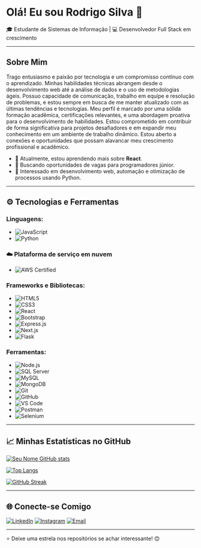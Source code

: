 # Olá! Eu sou Rodrigo Silva 👋

🎓 Estudante de Sistemas de Informação | 💻 Desenvolvedor Full Stack em crescimento

---

## Sobre Mim
Trago entusiasmo e paixão por tecnologia e um compromisso contínuo com o aprendizado. Minhas habilidades técnicas abrangem desde o desenvolvimento web até a análise de dados e o uso de metodologias ágeis. Possuo capacidade de comunicação, trabalho em equipe e resolução de problemas, e estou sempre em busca de me manter atualizado com as últimas tendências e tecnologias.
Meu perfil é marcado por uma sólida formação acadêmica, certificações relevantes, e uma abordagem proativa para o desenvolvimento de habilidades. Estou comprometido em contribuir de forma significativa para projetos desafiadores e em expandir meu conhecimento em um ambiente de trabalho dinâmico.
Estou aberto a conexões e oportunidades que possam alavancar meu crescimento profissional e acadêmico.

- 🌱 Atualmente, estou aprendendo mais sobre **React**.
- 💼 Buscando oportunidades de vagas para programadores júnior.
- 🤖 Interessado em desenvolvimento web, automação e otimização de processos usando Python.

---

## ⚙️ Tecnologias e Ferramentas

### Linguagens:
- ![JavaScript](https://img.shields.io/badge/JavaScript-F7DF1E?style=for-the-badge&logo=javascript&logoColor=black)
- ![Python](https://img.shields.io/badge/Python-3776AB?style=for-the-badge&logo=python&logoColor=white)

### ☁️ Plataforma de serviço em nuvem
- ![AWS Certified](https://img.shields.io/badge/AWS-Cloud_Practitioner-FF9900?style=for-the-badge&logo=amazon-aws&logoColor=white)

### Frameworks e Bibliotecas:
- ![HTML5](https://img.shields.io/badge/HTML5-E34F26?style=for-the-badge&logo=html5&logoColor=white)
- ![CSS3](https://img.shields.io/badge/CSS3-1572B6?style=for-the-badge&logo=css3&logoColor=white)
- ![React](https://img.shields.io/badge/React-61DAFB?style=for-the-badge&logo=react&logoColor=black)
- ![Bootstrap](https://img.shields.io/badge/Bootstrap-7952B3?style=for-the-badge&logo=bootstrap&logoColor=white)
- ![Express.js](https://img.shields.io/badge/Express.js-000000?style=for-the-badge&logo=express&logoColor=white)
- ![Next.js](https://img.shields.io/badge/Next.js-000000?style=for-the-badge&logo=next.js&logoColor=white)
- ![Flask](https://img.shields.io/badge/Flask-000000?style=for-the-badge&logo=flask&logoColor=white)

### Ferramentas:
- ![Node.js](https://img.shields.io/badge/Node.js-339933?style=for-the-badge&logo=node.js&logoColor=white)
- ![SQL Server](https://img.shields.io/badge/SQL%20Server-CC2927?style=for-the-badge&logo=microsoft-sql-server&logoColor=white)
- ![MySQL](https://img.shields.io/badge/MySQL-4479A1?style=for-the-badge&logo=mysql&logoColor=white)
- ![MongoDB](https://img.shields.io/badge/MongoDB-47A248?style=for-the-badge&logo=mongodb&logoColor=white)
- ![Git](https://img.shields.io/badge/Git-F05032?style=for-the-badge&logo=git&logoColor=white)
- ![GitHub](https://img.shields.io/badge/GitHub-181717?style=for-the-badge&logo=github&logoColor=white)
- ![VS Code](https://img.shields.io/badge/VS%20Code-007ACC?style=for-the-badge&logo=visual-studio-code&logoColor=white)
- ![Postman](https://img.shields.io/badge/Postman-FF6C37?style=for-the-badge&logo=postman&logoColor=white)
- ![Selenium](https://img.shields.io/badge/Selenium-43B02A?style=for-the-badge&logo=selenium&logoColor=white)

---

## 📈 Minhas Estatísticas no GitHub
[![Seu Nome GitHub stats](https://github-readme-stats.vercel.app/api?username=rodericussilva&show_icons=true&theme=radical)](https://github.com/rodericussilva)

[![Top Langs](https://github-readme-stats.vercel.app/api/top-langs/?username=rodericussilva&layout=compact&theme=radical)](https://github.com/rodericussilva)

[![GitHub Streak](https://github-readme-streak-stats.herokuapp.com/?user=rodericussilva&theme=radical)](https://github.com/rodericussilva)


---

## 🌐 Conecte-se Comigo

[![LinkedIn](https://img.shields.io/badge/LinkedIn-0077B5?style=for-the-badge&logo=linkedin&logoColor=white)](https://www.linkedin.com/in/rodrigo-silva-81925a126/)
[![Instagram](https://img.shields.io/badge/Instagram-E4405F?style=for-the-badge&logo=instagram&logoColor=white)](https://www.instagram.com/rodericus_/)
[![Email](https://img.shields.io/badge/Email-D14836?style=for-the-badge&logo=gmail&logoColor=white)](mailto:rodericus@alu.ufc.br)

---

⭐️ Deixe uma estrela nos repositórios se achar interessante! 😊
